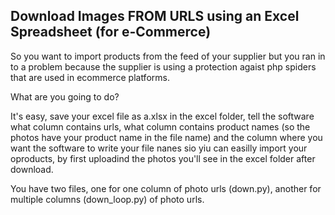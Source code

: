 ## Download Images FROM URLS using an Excel Spreadsheet (for e-Commerce)

So you want to import products from the feed of your supplier but you ran in to a problem because the supplier is using a protection agaist php spiders that are used in ecommerce platforms.

What are you going to do?

It's easy, save your excel file as a.xlsx in the excel folder, tell the software what column contains urls, what column contains product names (so the photos have your product name in the file name) and the column where you want the software to write your file nanes sio yiu can easilly import your oproducts, by first uploadind the photos you'll see in the excel folder after download.

You have two files, one for one column of photo urls (down.py), another for multiple columns (down_loop.py) of photo urls.

